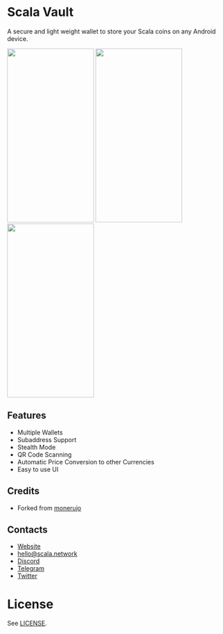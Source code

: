
# Scala Vault

A secure and light weight wallet to store your Scala coins on any Android device.

<img src="https://i.imgur.com/5LWw5p9.jpg" alt="" data-canonical-src="https://i.imgur.com/5LWw5p9.jpg" width="200" height="400" /> <img src="https://i.imgur.com/hW0NBhq.jpg" alt="" data-canonical-src="https://i.imgur.com/hW0NBhq.jpg" width="200" height="400" /> <img src="https://i.imgur.com/hs6l68l.jpg" alt="" data-canonical-src="https://i.imgur.com/hs6l68l.jpg" width="200" height="400" />


## Features		
* Multiple Wallets
* Subaddress Support
* Stealth Mode
* QR Code Scanning
* Automatic Price Conversion to other Currencies
* Easy to use UI

## Credits
* Forked from [monerujo](https://github.com/m2049r/xmrwallet)

## Contacts
* [Website](https://scala.network/)
* [hello@scala.network](mailto:hello@scala.network)
* [Discord](https://discord.gg/djAFVvy)
* [Telegram](https://t.me/scalaofficial)
* [Twitter](https://twitter.com/scalahq)


# License

See [LICENSE](https://github.com/scala-network/ScalaVault/blob/master/LICENSE).
